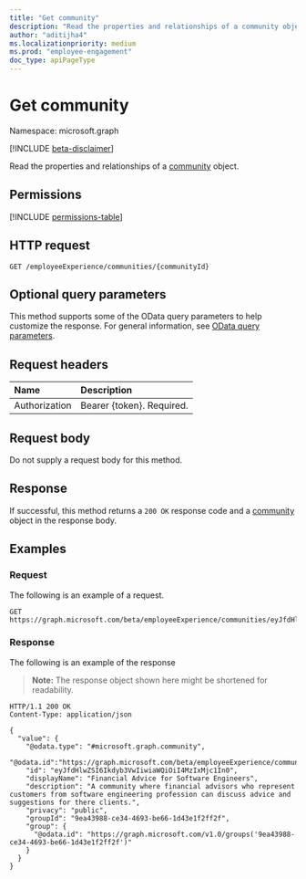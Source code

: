 ```yaml
---
title: "Get community"
description: "Read the properties and relationships of a community object."
author: "aditijha4"
ms.localizationpriority: medium
ms.prod: "employee-engagement"
doc_type: apiPageType
---
```


# Get community

Namespace: microsoft.graph

[!INCLUDE [beta-disclaimer](../../includes/beta-disclaimer.md)]

Read the properties and relationships of a [community](../resources/community.md) object.

## Permissions

<!-- {
  "blockType": "permissions",
  "name": "community-get-permissions"
}
-->
[!INCLUDE [permissions-table](../includes/permissions/community-get-permissions.md)]

## HTTP request

<!-- {
  "blockType": "ignored"
}
-->
``` http
GET /employeeExperience/communities/{communityId}
```

## Optional query parameters

This method supports some of the OData query parameters to help customize the response. For general information, see [OData query parameters](/graph/query-parameters).

## Request headers

|Name|Description|
|:---|:---|
|Authorization|Bearer {token}. Required.|

## Request body

Do not supply a request body for this method.

## Response

If successful, this method returns a `200 OK` response code and a [community](../resources/community.md) object in the response body.

## Examples

### Request

The following is an example of a request.
<!-- {
  "blockType": "request",
  "name": "get_community"
}
-->
``` http
GET https://graph.microsoft.com/beta/employeeExperience/communities/eyJfdHlwZSI6Ikdyb3VwIiwiaWQiOiI4MzIxMjc1In0
```


### Response

The following is an example of the response
>**Note:** The response object shown here might be shortened for readability.
<!-- {
  "blockType": "response",
  "truncated": true,
  "@odata.type": "microsoft.graph.community"
}
-->
``` http
HTTP/1.1 200 OK
Content-Type: application/json

{
  "value": {
    "@odata.type": "#microsoft.graph.community",
    "@odata.id":"https://graph.microsoft.com/beta/employeeExperience/communities('eyJfdHlwZSI6Ikdyb3VwIiwiaWQiOiI4MzIxMjc1In0')",
    "id": "eyJfdHlwZSI6Ikdyb3VwIiwiaWQiOiI4MzIxMjc1In0",
    "displayName": "Financial Advice for Software Engineers",
    "description": "A community where financial advisors who represent customers from software engineering profession can discuss advice and suggestions for there clients.",
    "privacy": "public",
    "groupId": "9ea43988-ce34-4693-be66-1d43e1f2ff2f",
    "group": {
      "@odata.id": "https://graph.microsoft.com/v1.0/groups('9ea43988-ce34-4693-be66-1d43e1f2ff2f')"
    }
  }
}
```

